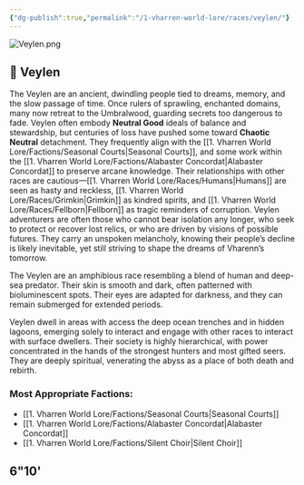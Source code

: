 ```yaml
---
{"dg-publish":true,"permalink":"/1-vharren-world-lore/races/veylen/"}
---
```


![Veylen.png](/img/user/z.%20Assets/Veylen.png)
## 🌙 **Veylen**

The Veylen are an ancient, dwindling people tied to dreams, memory, and the slow passage of time. Once rulers of sprawling, enchanted domains, many now retreat to the Umbralwood, guarding secrets too dangerous to fade. Veylen often embody **Neutral Good** ideals of balance and stewardship, but centuries of loss have pushed some toward **Chaotic Neutral** detachment. They frequently align with the [[1. Vharren World Lore/Factions/Seasonal Courts\|Seasonal Courts]], and some work within the [[1. Vharren World Lore/Factions/Alabaster Concordat\|Alabaster Concordat]] to preserve arcane knowledge. Their relationships with other races are cautious—[[1. Vharren World Lore/Races/Humans\|Humans]] are seen as hasty and reckless, [[1. Vharren World Lore/Races/Grimkin\|Grimkin]] as kindred spirits, and [[1. Vharren World Lore/Races/Fellborn\|Fellborn]] as tragic reminders of corruption. Veylen adventurers are often those who cannot bear isolation any longer, who seek to protect or recover lost relics, or who are driven by visions of possible futures. They carry an unspoken melancholy, knowing their people’s decline is likely inevitable, yet still striving to shape the dreams of Vharenn’s tomorrow.

The Veylen are an amphibious race resembling a blend of human and deep-sea predator. Their skin is smooth and dark, often patterned with bioluminescent spots. Their eyes are adapted for darkness, and they can remain submerged for extended periods.

Veylen dwell in areas with access the deep ocean trenches and in hidden lagoons, emerging solely to interact and engage with other races to interact with surface dwellers. Their society is highly hierarchical, with power concentrated in the hands of the strongest hunters and most gifted seers. They are deeply spiritual, venerating the abyss as a place of both death and rebirth.

### **Most Appropriate Factions:**
- [[1. Vharren World Lore/Factions/Seasonal Courts\|Seasonal Courts]]
- [[1. Vharren World Lore/Factions/Alabaster Concordat\|Alabaster Concordat]]
- [[1. Vharren World Lore/Factions/Silent Choir\|Silent Choir]]

6"10'
---